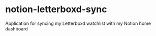# notion-letterboxd-sync
Application for syncing my Letterboxd watchlist with my Notion home dashboard
